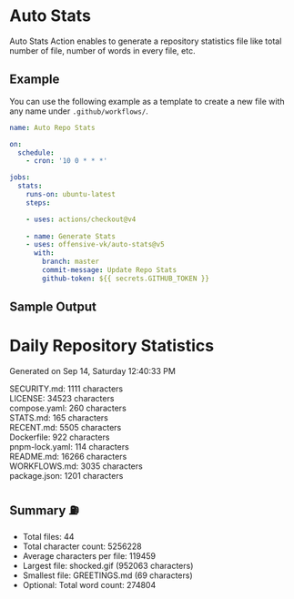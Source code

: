 # Auto Stats

Auto Stats Action enables to generate a repository statistics file like total number of file, number of words in every file, etc.

## Example

You can use the following example as a template to create a new file with any name under `.github/workflows/`.

```yaml
name: Auto Repo Stats

on: 
  schedule:
    - cron: '10 0 * * *'

jobs:
  stats:
    runs-on: ubuntu-latest
    steps:

    - uses: actions/checkout@v4
      
    - name: Generate Stats
    - uses: offensive-vk/auto-stats@v5
      with:
        branch: master
        commit-message: Update Repo Stats
        github-token: ${{ secrets.GITHUB_TOKEN }}
```

## Sample Output

# Daily Repository Statistics

Generated on Sep 14, Saturday 12:40:33 PM  

SECURITY.md: 1111 characters  
LICENSE: 34523 characters  
compose.yaml: 260 characters  
STATS.md: 165 characters  
RECENT.md: 5505 characters  
Dockerfile: 922 characters  
pnpm-lock.yaml: 114 characters  
README.md: 16266 characters  
WORKFLOWS.md: 3035 characters  
package.json: 1201 characters  

## Summary ⛽  

- Total files: 44  
- Total character count: 5256228  
- Average characters per file: 119459  
- Largest file: shocked.gif (952063 characters)  
- Smallest file: GREETINGS.md (69 characters)  
- Optional: Total word count: 274804  
